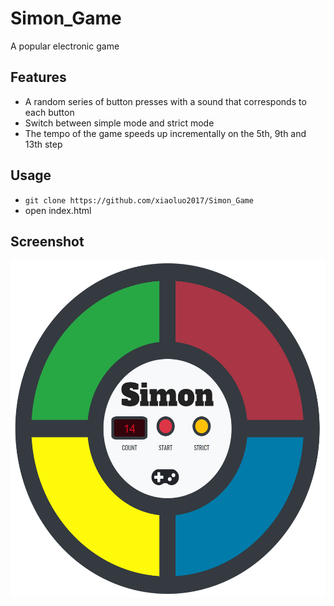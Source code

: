 # Simon_Game
A popular electronic game

## Features
* A random series of button presses with a sound that corresponds to each button
* Switch between simple mode and strict mode
* The tempo of the game speeds up incrementally on the 5th, 9th and 13th step

## Usage
* ```git clone https://github.com/xiaoluo2017/Simon_Game```
* open index.html

## Screenshot
<img height="540" src="https://github.com/xiaoluo2017/Simon_Game/blob/master/images/index.PNG">

